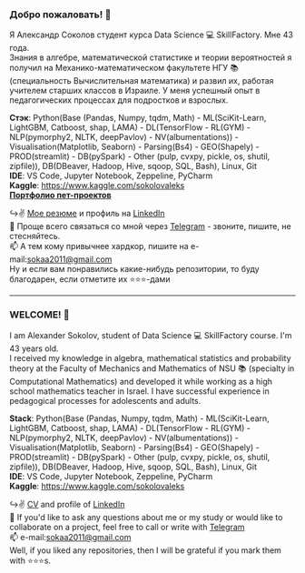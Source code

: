 ### Добро пожаловать! 👋

Я Александр Соколов студент курса Data Science 💻 SkillFactory. Мне 43 года.  
Знания в алгебре, математической статистике и теории вероятностей я получил на Механико-математическом факультете НГУ 📚 (специальность Вычислительная математика) и развил их, работая учителем старших классов в Израиле. У меня успешный опыт в педагогических процессах для подростков и взрослых.  

**Стэк**:  Python(Base (Pandas, Numpy, tqdm, Math) - ML(SciKit-Learn, LightGBM, Catboost, shap, LAMA) - DL(TensorFlow - RL(GYM) - NLP(pymorphy2, NLTK, deepPavlov) - NV(albumentations)) - Visualisation(Matplotlib, Seaborn) - Parsing(Bs4) - GEO(Shapely) - PROD(streamlit) - DB(pySpark)  - Other (pulp, cvxpy, pickle, os, shutil, zipfile)), DB(DBeaver, Hadoop, Hive, sqoop, SQL, Bash), Linux, Git  
**IDE**: VS Code, Jupyter Notebook, Zeppeline, PyCharm  
**Kaggle**: https://www.kaggle.com/sokolovaleks  
[**Портфолио пет-проектов**](https://github.com/alex-sokolov2011/skillfactory_rds)

↪️✌️ [Мое резюме](https://hh.ru/resume/771742d4ff073fc5bb0039ed1f7368755a7a74) и профиль на [LinkedIn](https://www.linkedin.com/in/%D1%81%D0%BE%D0%BA%D0%BE%D0%BB%D0%BE%D0%B2-%D0%B0%D0%BB%D0%B5%D0%BA%D1%81%D0%B0%D0%BD%D0%B4%D1%80-05378037/)  
📩 Проще всего связаться со мной через [Telegram](https://t.me/aleks_2011) - звоните, пишите, не стесняйтесь.  
📫 А тем кому привычнее хардкор, пишите на e-mail:[sokaa2011@gmail.com](mailto:sokaa2011@gmail.com)  
Ну и если вам понравились какие-нибудь репозитории, то буду благодарен, если отметите их ⭐️⭐️⭐️-дами  

---
### WELCOME! 👋

I am Alexander Sokolov, student of Data Science 💻 SkillFactory course. I'm 43 years old.  
I received my knowledge in algebra, mathematical statistics and probability theory at the Faculty of Mechanics and Mathematics of NSU 📚 (specialty in Computational Mathematics) and developed it while working as a high school mathematics teacher in Israel. I have successful experience in pedagogical processes for adolescents and adults.  

**Stack**:  Python(Base (Pandas, Numpy, tqdm, Math) - ML(SciKit-Learn, LightGBM, Catboost, shap, LAMA) - DL(TensorFlow - RL(GYM) - NLP(pymorphy2, NLTK, deepPavlov) - NV(albumentations)) - Visualisation(Matplotlib, Seaborn) - Parsing(Bs4) - GEO(Shapely) - PROD(streamlit) - DB(pySpark)  - Other (pulp, cvxpy, pickle, os, shutil, zipfile)), DB(DBeaver, Hadoop, Hive, sqoop, SQL, Bash), Linux, Git  
**IDE**: VS Code, Jupyter Notebook, Zeppeline, PyCharm  
**Kaggle**: https://www.kaggle.com/sokolovaleks

↪️✌️ [CV](https://hh.ru/resume/771742d4ff073fc5bb0039ed1f7368755a7a74) and profile of [LinkedIn](https://www.linkedin.com/in/%D1%81%D0%BE%D0%BA%D0%BE%D0%BB%D0%BE%D0%B2-%D0%B0%D0%BB%D0%B5%D0%BA%D1%81%D0%B0%D0%BD%D0%B4%D1%80-05378037/)  
📩  If you'd like to ask any questions about me or my study or would like to collaborate on a project, feel free to call or write with [Telegram](https://t.me/aleks_2011)  
📫 e-mail:[sokaa2011@gmail.com](mailto:sokaa2011@gmail.com)  
Well, if you liked any repositories, then I will be grateful if you mark them with ⭐️⭐️⭐️s.
